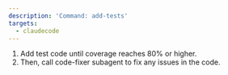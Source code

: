 ```yaml
---
description: 'Command: add-tests'
targets:
  - claudecode
---
```


1. Add test code until coverage reaches 80% or higher.
2. Then, call code-fixer subagent to fix any issues in the code.